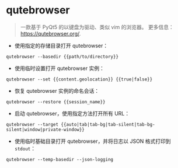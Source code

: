 # qutebrowser

> 一款基于 PyQt5 的以键盘为驱动、类似 vim 的浏览器。
> 更多信息：<https://qutebrowser.org/>.

- 使用指定的存储目录打开 qutebrowser：

`qutebrowser --basedir {{path/to/directory}}`

- 使用临时设置打开 qutebrowser 实例：

`qutebrowser --set {{content.geolocation}} {{true|false}}`

- 恢复 qutebrowser 实例的命名会话：

`qutebrowser --restore {{session_name}}`

- 启动 qutebrowser，使用指定方法打开所有 URL：

`qutebrowser --target {{auto|tab|tab-bg|tab-silent|tab-bg-silent|window|private-window}}`

- 使用临时基础目录打开 qutebrowser，并将日志以 JSON 格式打印到 `stdout`：

`qutebrowser --temp-basedir --json-logging`